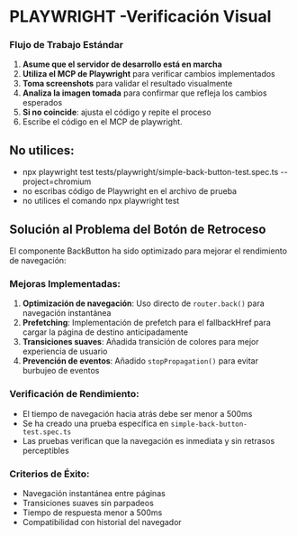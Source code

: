 # PLAYWRIGHT -Verificación Visual

### **Flujo de Trabajo Estándar**

1. **Asume que el servidor de desarrollo está en marcha**
2. **Utiliza el MCP de Playwright** para verificar cambios implementados
3. **Toma screenshots** para validar el resultado visualmente
4. **Analiza la imagen tomada** para confirmar que refleja los cambios esperados
5. **Si no coincide**: ajusta el código y repite el proceso
6. Escribe el código en el MCP de playwright.

## No utilices:

- npx playwright test tests/playwright/simple-back-button-test.spec.ts --project=chromium
- no escribas código de Playwright en el archivo de prueba
- no utilices el comando npx playwright test

## Solución al Problema del Botón de Retroceso

El componente BackButton ha sido optimizado para mejorar el rendimiento de navegación:

### Mejoras Implementadas:

1. **Optimización de navegación**: Uso directo de `router.back()` para navegación instantánea
2. **Prefetching**: Implementación de prefetch para el fallbackHref para cargar la página de destino anticipadamente
3. **Transiciones suaves**: Añadida transición de colores para mejor experiencia de usuario
4. **Prevención de eventos**: Añadido `stopPropagation()` para evitar burbujeo de eventos

### Verificación de Rendimiento:

- El tiempo de navegación hacia atrás debe ser menor a 500ms
- Se ha creado una prueba específica en `simple-back-button-test.spec.ts`
- Las pruebas verifican que la navegación es inmediata y sin retrasos perceptibles

### Criterios de Éxito:

- Navegación instantánea entre páginas
- Transiciones suaves sin parpadeos
- Tiempo de respuesta menor a 500ms
- Compatibilidad con historial del navegador
